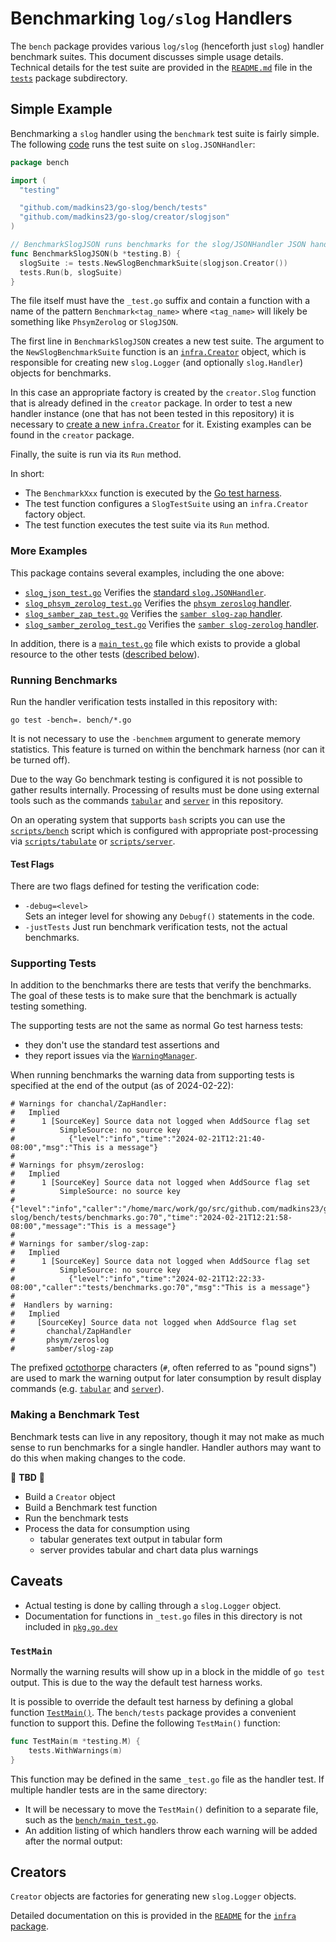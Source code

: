 # Benchmarking `log/slog` Handlers

The `bench` package provides various `log/slog` (henceforth just `slog`) handler benchmark suites.
This document discusses simple usage details.
Technical details for the test suite are provided in
the [`README.md`](tests/README.m4) file in
the [`tests`](https://pkg.go.dev/github.com/madkins23/go-slog/bench/tests) package subdirectory.

## Simple Example

Benchmarking a `slog` handler using the `benchmark` test suite is fairly simple.
The following [code](https://github.com/madkins23/go-slog/blob/main/bench/slog_json_test.go)
runs the test suite on `slog.JSONHandler`:

```go
package bench

import (
  "testing"

  "github.com/madkins23/go-slog/bench/tests"
  "github.com/madkins23/go-slog/creator/slogjson"
)

// BenchmarkSlogJSON runs benchmarks for the slog/JSONHandler JSON handler.
func BenchmarkSlogJSON(b *testing.B) {
  slogSuite := tests.NewSlogBenchmarkSuite(slogjson.Creator())
  tests.Run(b, slogSuite)
}
```

The file itself must have the `_test.go` suffix and
contain a function with a name of the pattern `Benchmark<tag_name>`
where `<tag_name>` will likely be something like `PhsymZerolog` or `SlogJSON`.

The first line in `BenchmarkSlogJSON` creates a new test suite.
The argument to the `NewSlogBenchmarkSuite` function is an [`infra.Creator`](../infra/creator.go) object,
which is responsible for creating new `slog.Logger`
(and optionally `slog.Handler`) objects for benchmarks.

In this case an appropriate factory is created by the `creator.Slog` function
that is already defined in the `creator` package.
In order to test a new handler instance
(one that has not been tested in this repository)
it is necessary to [create a new `infra.Creator`](#creators) for it.
Existing examples can be found in the `creator` package.

Finally, the suite is run via its `Run` method.

In short:
* The `BenchmarkXxx` function is executed by the [Go test harness](https://pkg.go.dev/testing).
* The test function configures a `SlogTestSuite` using an `infra.Creator` factory object.
* The test function executes the test suite via its `Run` method.

### More Examples

This package contains several examples, including the one above:
* [`slog_json_test.go`](https://github.com/madkins23/go-slog/blob/main/bench/slog_json_test.go)
  Verifies the [standard `slog.JSONHandler`](https://pkg.go.dev/log/slog@master#JSONHandler).
* [`slog_phsym_zerolog_test.go`](https://github.com/madkins23/go-slog/blob/main/bench/slog_phsym_zerolog_test.go)
  Verifies the [`phsym zeroslog` handler](https://github.com/phsym/zeroslog/tree/2bf737d6422a5de048845cd3bdd2db6363555eb4).
* [`slog_samber_zap_test.go`](https://github.com/madkins23/go-slog/blob/main/bench/slog_samber_zap_test.go)
  Verifies the [`samber slog-zap` handler](https://github.com/samber/slog-zap).
* [`slog_samber_zerolog_test.go`](https://github.com/madkins23/go-slog/blob/main/bench/slog_samber_zerolog_test.go)
  Verifies the [`samber slog-zerolog` handler](https://github.com/samber/slog-zerolog).

In addition, there is a [`main_test.go`](https://github.com/madkins23/go-slog/blob/main/bench/main_test.go) file which exists to provide
a global resource to the other tests ([described below](#testmain)).

### Running Benchmarks

Run the handler verification tests installed in this repository with:
```shell
go test -bench=. bench/*.go
```

It is not necessary to use the `-benchmem` argument to generate memory statistics.
This feature is turned on within the benchmark harness (nor can it be turned off).

Due to the way Go benchmark testing is configured
it is not possible to gather results internally.
Processing of results must be done using external tools
such as the commands
[`tabular`](https://pkg.go.dev/github.com/madkins23/go-slog/cmd/tabular) and
[`server`](https://pkg.go.dev/github.com/madkins23/go-slog/cmd/server) in this repository.

On an operating system that supports `bash` scripts you can use
the [`scripts/bench`](https://github.com/madkins23/go-slog/blob/main/scripts/bench) script which is configured
with appropriate post-processing via
[`scripts/tabulate`](https://github.com/madkins23/go-slog/blob/main/scripts/tabulate) or
[`scripts/server`](https://github.com/madkins23/go-slog/blob/main/scripts/server).

#### Test Flags

There are two flags defined for testing the verification code:
* `-debug=<level>`  
  Sets an integer level for showing any `Debugf()` statements in the code.
* `-justTests`
  Just run benchmark verification tests, not the actual benchmarks.

### Supporting Tests

In addition to the benchmarks there are tests that verify the benchmarks.
The goal of these tests is to make sure that the benchmark is actually testing something.

The supporting tests are not the same as normal Go test harness tests:
* they don't use the standard test assertions and
* they report issues via the [`WarningManager`](../internal/warning/manager.go).

When running benchmarks the warning data from supporting tests is specified at the end of the output (as of 2024-02-22):
```
# Warnings for chanchal/ZapHandler:
#   Implied
#      1 [SourceKey] Source data not logged when AddSource flag set
#          SimpleSource: no source key
#            {"level":"info","time":"2024-02-21T12:21:40-08:00","msg":"This is a message"}
#
# Warnings for phsym/zeroslog:
#   Implied
#      1 [SourceKey] Source data not logged when AddSource flag set
#          SimpleSource: no source key
#            {"level":"info","caller":"/home/marc/work/go/src/github.com/madkins23/go-slog/bench/tests/benchmarks.go:70","time":"2024-02-21T12:21:58-08:00","message":"This is a message"}
#
# Warnings for samber/slog-zap:
#   Implied
#      1 [SourceKey] Source data not logged when AddSource flag set
#          SimpleSource: no source key
#            {"level":"info","time":"2024-02-21T12:22:33-08:00","caller":"tests/benchmarks.go:70","msg":"This is a message"}
#
#  Handlers by warning:
#   Implied
#     [SourceKey] Source data not logged when AddSource flag set
#       chanchal/ZapHandler
#       phsym/zeroslog
#       samber/slog-zap
```

The prefixed [octothorpe](https://en.wiktionary.org/wiki/octothorpe)
characters (`#`, often referred to as "pound signs")
are used to mark the warning output for later consumption by
result display commands (e.g.
[`tabular`](https://pkg.go.dev/github.com/madkins23/go-slog/cmd/tabular) and
[`server`](https://pkg.go.dev/github.com/madkins23/go-slog/cmd/server)).

### Making a Benchmark Test

Benchmark tests can live in any repository,
though it may not make as much sense to run benchmarks for a single handler.
Handler authors may want to do this when making changes to the code.

:construction: **TBD** :construction:

* Build a `Creator` object
* Build a Benchmark test function
* Run the benchmark tests
* Process the data for consumption using
  - tabular generates text output in tabular form
  - server provides tabular and chart data plus warnings

## Caveats

* Actual testing is done by calling through a `slog.Logger` object.
* Documentation for functions in `_test.go` files in this directory
  is not included in [`pkg.go.dev`](https://pkg.go.dev/github.com/madkins23/go-slog/bench)

### `TestMain`

Normally the warning results will show up in a block in the middle of `go test` output.
This is due to the way the default test harness works.

It is possible to override the default test harness by defining a global function
[`TestMain()`](https://pkg.go.dev/testing#hdr-Main).
The `bench/tests` package provides a convenient function to support this.
Define the following `TestMain()` function:
```go
func TestMain(m *testing.M) {
    tests.WithWarnings(m)
}
```

This function may be defined in the same `_test.go` file as the handler test.
If multiple handler tests are in the same directory:

* It will be necessary to move the `TestMain()` definition to a separate file,
  such as the [`bench/main_test.go`](main_test.go).
* An addition listing of which handlers throw each warning
  will be added after the normal output:

## Creators

`Creator` objects are factories for generating new `slog.Logger` objects.

Detailed documentation on this is provided in the [`README`](../infra/README.md)
for the [`infra` package](../infra).
